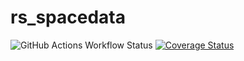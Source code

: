 # rs_spacedata

![GitHub Actions Workflow Status](https://img.shields.io/github/actions/workflow/status/LugsoIn2/rs_spacedata/coveralls-ci.yaml?branch=main)
[![Coverage Status](https://coveralls.io/repos/github/LugsoIn2/rs_spacedata/badge.svg?branch=main)](https://coveralls.io/github/LugsoIn2/rs_spacedata?branch=main)